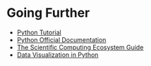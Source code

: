 # Going Further

- [Python Tutorial](https://docs.python.org/3.7/tutorial/index.html)
- [Python Official Documentation](https://docs.python.org/release/3.7.2/)
- [The Scientific Computing Ecosystem Guide](https://ncar-hackathons.github.io/scientific-computing)
- [Data Visualization in Python](https://ncar-hackathons.github.io/visualization)
